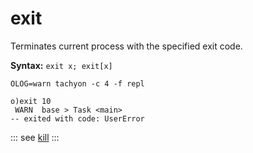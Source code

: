 # exit

Terminates current process with the specified exit code.

**Syntax:** ```exit x; exit[x]```

```os
OLOG=warn tachyon -c 4 -f repl
```

```o
o)exit 10
 WARN  base > Task <main>
-- exited with code: UserError
```

::: see
[kill](/verbs/concurrency/kill.md)
:::
